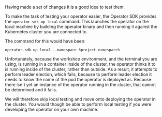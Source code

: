 Having made a set of changes it is a good idea to test them.

To make the task of testing your operator easier, the Operator SDK provides the `operator-sdk up local` command. This launches the operator on the local machine
by building the operator binary and then running it against the Kubernetes cluster you are connected to.

The command for this would have been:

```
operator-sdk up local --namespace %project_namespace%
```

Unfortunately, because the workshop environment, and the terminal you are using, is running in a container inside of the cluster, the operator thinks it to is running inside of the cluster, rather than outside. As a result, it attempts to perform leader election, which fails, because to perform leader election it needs to know the name of the pod the operator is deployed as. Because there isn't yet an instance of the operator running in the cluster, that cannot be determined and it fails.

We will therefore skip local testing and move onto deploying the operator in the cluster. You would though be able to perform local testing if you were developing the operator on your own machine.
